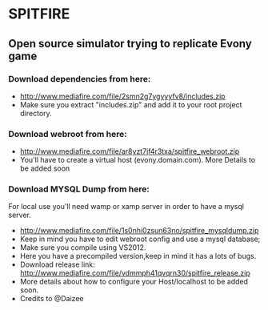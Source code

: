
SPITFIRE
==========

## Open source simulator trying to replicate Evony game

### Download dependencies from here:  
* http://www.mediafire.com/file/2smn2g7ygyyyfv8/includes.zip 
* Make sure you extract "includes.zip" and add it to your root project directory.

### Download webroot from here: 
* http://www.mediafire.com/file/ar8yzt7jf4r3txa/spitfire_webroot.zip 
* You'll have to create a virtual host (evony.domain.com). More Details to be added soon

### Download MYSQL Dump from here: 
For local use you'll need wamp or xamp server in order to have a mysql server.
 * http://www.mediafire.com/file/1s0nhi0zsun63no/spitfire_mysqldump.zip 
 * Keep in mind you have to edit webroot config and use a mysql database; 
 * Make sure you compile using VS2012.
 * Here you have a precompiled version,keep in mind it has a lots of bugs. 
 * Download release link: http://www.mediafire.com/file/vdmmph41qvqrn30/spitfire_release.zip 
 * More details about how to configure your Host/localhost to be added soon. 
 * Credits to @Daizee

